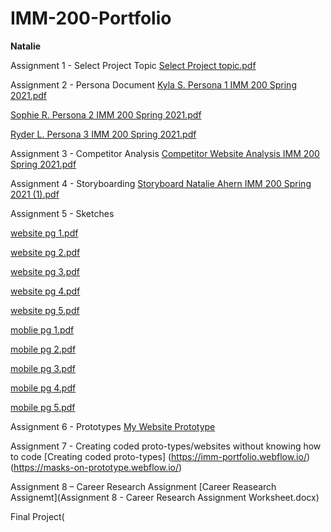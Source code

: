 # IMM-200-Portfolio
**Natalie**



Assignment 1 - Select Project Topic
[Select Project topic.pdf](https://github.com/nmahern/IMM-200-Portfolio/files/6058973/Select.Project.topic.pdf)

Assignment 2 - Persona Document
[Kyla S. Persona 1 IMM 200 Spring 2021.pdf](https://github.com/nmahern/IMM-200-Portfolio/files/6058978/Kyla.S.Persona.1.IMM.200.Spring.2021.pdf)

[Sophie R.  Persona 2 IMM 200 Spring 2021.pdf](https://github.com/nmahern/IMM-200-Portfolio/files/6058981/Sophie.R.Persona.2.IMM.200.Spring.2021.pdf)

[Ryder L. Persona 3 IMM 200 Spring 2021.pdf](https://github.com/nmahern/IMM-200-Portfolio/files/6058982/Ryder.L.Persona.3.IMM.200.Spring.2021.pdf)

Assignment 3 - Competitor Analysis
[Competitor Website Analysis IMM 200 Spring 2021.pdf](https://github.com/nmahern/IMM-200-Portfolio/files/6058972/Competitor.Website.Analysis.IMM.200.Spring.2021.pdf)

Assignment 4 - Storyboarding
[Storyboard Natalie Ahern IMM 200 Spring 2021 (1).pdf](https://github.com/nmahern/IMM-200-Portfolio/files/6253838/Storyboard.Natalie.Ahern.IMM.200.Spring.2021.pdf)

Assignment 5 - Sketches

[website pg 1.pdf](https://github.com/nmahern/IMM-200-Portfolio/files/6253900/website.pg.1.pdf)

[website pg 2.pdf](https://github.com/nmahern/IMM-200-Portfolio/files/6253901/website.pg.2.pdf)

[website pg 3.pdf](https://github.com/nmahern/IMM-200-Portfolio/files/6253902/website.pg.3.pdf)

[website pg 4.pdf](https://github.com/nmahern/IMM-200-Portfolio/files/6253903/website.pg.4.pdf)

[website pg 5.pdf](https://github.com/nmahern/IMM-200-Portfolio/files/6253904/website.pg.5.pdf)

[moblie pg 1.pdf](https://github.com/nmahern/IMM-200-Portfolio/files/6253905/moblie.pg.1.pdf)

[mobile pg 2.pdf](https://github.com/nmahern/IMM-200-Portfolio/files/6253906/mobile.pg.2.pdf)

[mobile pg 3.pdf](https://github.com/nmahern/IMM-200-Portfolio/files/6253907/mobile.pg.3.pdf)

[mobile pg 4.pdf](https://github.com/nmahern/IMM-200-Portfolio/files/6253908/mobile.pg.4.pdf)

[mobile pg 5.pdf](https://github.com/nmahern/IMM-200-Portfolio/files/6253909/mobile.pg.5.pdf)

Assignment 6 - Prototypes
[My Website Prototype](https://marvelapp.com/prototype/6j50dec)

Assignment 7 - Creating coded proto-types/websites without knowing how to code
[Creating coded proto-types]
(https://imm-portfolio.webflow.io/) 
(https://masks-on-prototype.webflow.io/)

Assignment 8 – Career Research Assignment
[Career Reasearch Assignemt](Assignment 8 - Career Research Assignment Worksheet.docx)

Final Project(
